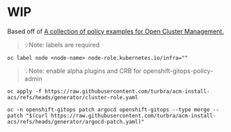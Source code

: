 
# WIP
Based off of [A collection of policy examples for Open Cluster Management.]( https://github.com/open-cluster-management-io/policy-collection/tree/main/policygenerator/policy-sets/community/acs-secure)
> 💡Note: labels are required
 ```
oc label node <node-name> node-role.kubernetes.io/infra=""
```

> 💡Note: enable alpha plugins and CRB for openshift-gitops-policy-admin
 ```
oc apply -f https://raw.githubusercontent.com/turbra/acm-install-acs/refs/heads/generator/cluster-role.yaml

oc -n openshift-gitops patch argocd openshift-gitops --type merge --patch "$(curl https://raw.githubusercontent.com/turbra/acm-install-acs/refs/heads/generator/argocd-patch.yaml)"
```

